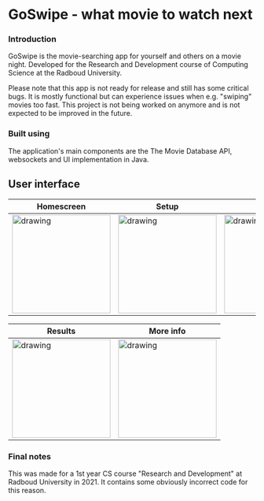 # GoSwipe - what movie to watch next
### Introduction
GoSwipe is the movie-searching app for yourself and others on a movie night. Developed for the Research and Development course of Computing Science at the Radboud University.

Please note that this app is not ready for release and still has some critical bugs. It is mostly functional but can experience issues when e.g. "swiping" movies too fast. This project is not being worked on anymore and is not expected to be improved in the future.

### Built using
The application's main components are the The Movie Database API,  websockets and UI implementation in Java. 


## User interface

| Homescreen  | Setup | Swiping | 
| ------------- | ------------- | -------------| 
| <img src="https://derksen.rocks/github/GoSwipe/home.jpg" alt="drawing" width="200"/>  | <img src="https://derksen.rocks/github/GoSwipe/settings.jpg" alt="drawing" width="200"/>  | <img src="https://derksen.rocks/github/GoSwipe/swipe.jpg" alt="drawing" width="200"/>| 

| Results  | More info |
| ------------- | ------------- |
| <img src="https://derksen.rocks/github/GoSwipe/results.jpg" alt="drawing" width="200"/>  | <img src="https://derksen.rocks/github/GoSwipe/info.jpg" alt="drawing" width="200"/> | 

### Final notes
This was made for a 1st year CS course "Research and Development" at Radboud University in 2021. It contains some obviously incorrect code for this reason.
